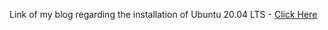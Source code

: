 Link of my blog regarding the installation of Ubuntu 20.04 LTS - [Click Here](https://dev.to/jithinjohn/install-ubuntu-20-04-lts-on-any-pc-detailed-explanation-1g17)
